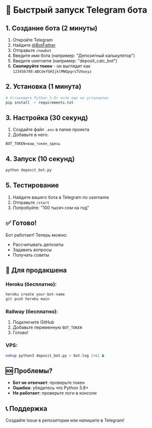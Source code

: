 # 🚀 Быстрый запуск Telegram бота

## 1. Создание бота (2 минуты)

1. Откройте Telegram
2. Найдите [@BotFather](https://t.me/botfather)
3. Отправьте `/newbot`
4. Введите имя бота (например: "Депозитный калькулятор")
5. Введите username (например: "deposit_calc_bot")
6. **Скопируйте токен** - он выглядит как `123456789:ABCdefGHIjklMNOpqrsTUVwxyz`

## 2. Установка (1 минута)

```bash
# Установите Python 3.8+ если еще не установлен
pip install -r requirements.txt
```

## 3. Настройка (30 секунд)

1. Создайте файл `.env` в папке проекта
2. Добавьте в него:
```
BOT_TOKEN=ваш_токен_здесь
```

## 4. Запуск (10 секунд)

```bash
python deposit_bot.py
```

## 5. Тестирование

1. Найдите вашего бота в Telegram по username
2. Отправьте `/start`
3. Попробуйте: "100 тысяч сом на год"

## ✅ Готово!

Бот работает! Теперь можно:
- Рассчитывать депозиты
- Задавать вопросы
- Получать советы

## 🔧 Для продакшена

### Heroku (бесплатно):
```bash
heroku create your-bot-name
git push heroku main
```

### Railway (бесплатно):
1. Подключите GitHub
2. Добавьте переменную `BOT_TOKEN`
3. Готово!

### VPS:
```bash
nohup python3 deposit_bot.py > bot.log 2>&1 &
```

## 🆘 Проблемы?

- **Бот не отвечает**: проверьте токен
- **Ошибки**: убедитесь что Python 3.8+
- **Не работает**: проверьте логи в консоли

## 📞 Поддержка

Создайте Issue в репозитории или напишите в Telegram! 